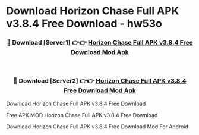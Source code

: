 # Download Horizon Chase Full APK v3.8.4 Free Download - hw53o



<div align="center">
<h3>🔴 Download [Server1] 👉👉 <a href="https://momento.my/?title=Horizon_Chase_Full_APK_v3.8.4_Free_Download">Horizon Chase Full APK v3.8.4 Free Download Mod Apk</a></h3><br>

<h3>🔴 Download [Server2] 👉👉 <a href="https://momento.my/?title=Horizon_Chase_Full_APK_v3.8.4_Free_Download">Horizon Chase Full APK v3.8.4 Free Download Mod Apk</a></h3>
</div>



Download Horizon Chase Full APK v3.8.4 Free Download 

Free APK MOD Horizon Chase Full APK v3.8.4 Free Download 

Download Horizon Chase Full APK v3.8.4 Free Download Mod For Android

